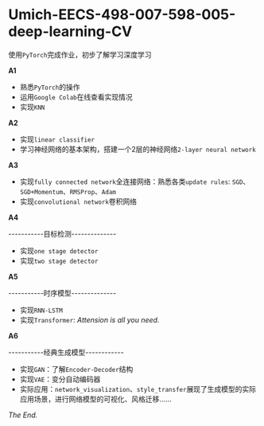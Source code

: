 # Umich-EECS-498-007-598-005-deep-learning-CV
使用`PyTorch`完成作业，初步了解学习深度学习  

**A1**
- 熟悉`PyTorch`的操作
- 运用`Google Colab`在线查看实现情况
- 实现`KNN`

**A2**
- 实现`linear classifier`
- 学习神经网络的基本架构，搭建一个2层的神经网络`2-layer neural network`

**A3**
- 实现`fully connected network`全连接网络：熟悉各类`update rules`: `SGD`、`SGD+Momentum`、`RMSProp`、`Adam`
- 实现`convolutional network`卷积网络

**A4**   

-----------目标检测--------------
- 实现`one stage detector`
- 实现`two stage detector`

**A5**        

-----------时序模型--------------
- 实现`RNN-LSTM`
- 实现`Transformer`: *Attension is all you need.*

**A6**

-----------经典生成模型------------
- 实现`GAN`：了解`Encoder-Decoder`结构   
- 实现`VAE`：变分自动编码器
- 实际应用：`network_visualization`、`style_transfer`展现了生成模型的实际应用场景，进行网络模型的可视化、风格迁移……

*The End.*
